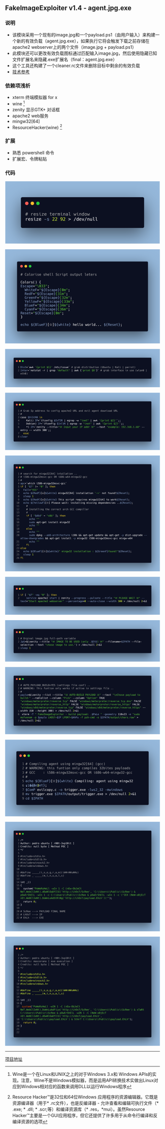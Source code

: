 ## FakeImageExploiter v1.4 - agent.jpg.exe

### 说明

- 该模块采用一个现有的image.jpg和一个payload.ps1（由用户输入）来构建一个新的有效负载（agent.jpg.exe），如果执行它将会触发下载之前存储在apache2 webserver上的两个文件（image.jpg + payload.ps1）
- 此模块还可以更改有效负载图标通过匹配输入image.jpg，然后使用隐藏已知文件扩展名来隐藏.exe扩展名（final：agent.jpg.exe） 
- 这个工具还构建了一个cleaner.rc文件来删除目标中剩余的有效负载
- [技术参考](https://null-byte.wonderhowto.com/how-to/hide-virus-inside-fake-picture-0168183/)

### 依赖项浅析

- xterm 终端模拟器 for x
- wine [^1]
- zenity 显示GTK+ 对话框
- apache2 web服务
- mingw32[64] 
- ResourceHacker(wine)  [^2]

### 扩展

- 熟悉 powershell 命令
- 扩展宏、令牌粘贴

### 代码

![resize](resources/fakeimageexploiter/resize.png) 

![colors](resources/fakeimageexploiter/colors.png)

![distribution_interface](resources/fakeimageexploiter/distribution_interface.png)

![ip](resources/fakeimageexploiter/ip.png)

![search_for_software_install_or_not](resources/fakeimageexploiter/search_for_software_install_or_not.png)

![correct_run_if](resources/fakeimageexploiter/correct_run_if.png)

![zenity_choose_file](resources/fakeimageexploiter/zenity_choose_file.png)

![zenity_list](resources/fakeimageexploiter/zenity_list.png)

![gcc](resources/fakeimageexploiter/gcc.png)

![evil](resources/fakeimageexploiter/evil.png)

![evil2](resources/fakeimageexploiter/evil2.png)

---

[项目地址](https://github.com/r00t-3xp10it/FakeImageExploiter)

[^1]: Wine是一个在Linux和UNIX之上的对于Windows 3.x和 Windows APIs的实现。注意，Wine不是Windows模拟器，而是运用API转换技术实做出Linux对应到Windows相对应的函数来调用DLL以运行Windows程序



[^2]: Resource Hacker™是32位和64位Windows 应用程序的资源编辑器。它既是资源编译器（用于* .rc文件），也是反编译器 - 允许查看和编辑可执行文件（* .exe; * .dll; * .scr;等）和编译资源库（* .res，*mui）。虽然Resource Hacker™主要是一个GUI应用程序，但它还提供了许多用于从命令行编译和反编译资源的选项